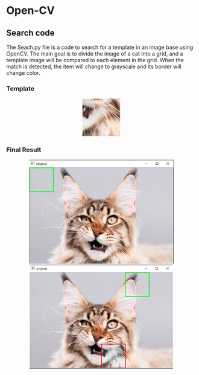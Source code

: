 # Open-CV

## Search code
The Seach.py file is a code to search for a template in an image base using OpenCV.
The main goal is to divide the image of a cat into a grid, and a template image will be compared to each element in the grid. When the match is detected, the item will change to grayscale and its border will change color.
### Template
<p align="center">
<img src="Search/4.jpg" class="img-responsive" > 
</p>  

### Final Result
<p align="center">
<img src="images/cat1.JPG" class="img-responsive" height="275"> 
<img src="images/cat2.JPG" class="img-responsive" height="275"> 
</p>  
